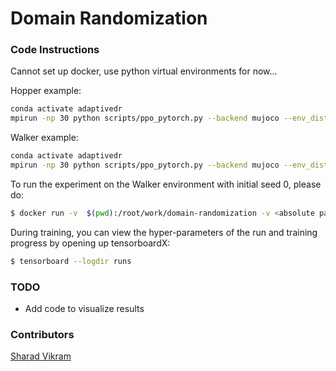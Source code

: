 # Domain Randomization

### Code Instructions

Cannot set up docker, use python virtual environments for now...

Hopper example:

```bash
conda activate adaptivedr
mpirun -np 30 python scripts/ppo_pytorch.py --backend mujoco --env_dist_stdev 1.0 --num_elites 10 --pop_size 30 --env_name Hopper --seed 0
```

Walker example:

```bash
conda activate adaptivedr
mpirun -np 30 python scripts/ppo_pytorch.py --backend mujoco --env_dist_stdev 1.0 --num_elites 10 --pop_size 30 --env_name Walker --seed 0
```

To run the experiment on the Walker environment with initial seed 0, please do:

```bash
$ docker run -v  $(pwd):/root/work/domain-randomization -v <absolute path to .mujoco folder>:/root/.mujoco -it sharadmv/domain-randomization:pytorch mpirun -np 30 pipenv run python scripts/ppo_pytorch.py --env_dist_stdev 1.0 --seed 0
```

During training, you can view the hyper-parameters of the run and training progress by opening up tensorboardX:

```bash
$ tensorboard --logdir runs
```

### TODO

- Add code to visualize results

### Contributors

[Sharad Vikram](https://github.com/sharadmv)
